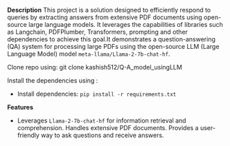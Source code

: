 **Description** 
This project is a solution designed to efficiently respond to queries by extracting answers from extensive PDF documents using open-source large language models. It leverages the capabilities of libraries such as Langchain, PDFPlumber, Transformers, prompting and other dependencies to achieve this goal.It demonstrates a question-answering (QA) system for processing large PDFs using the open-source LLM (Large Language Model) model `meta-llama/Llama-2-7b-chat-hf`. 

Clone repo using:
git clone kashish512/Q-A_model_usingLLM

Install the dependencies using :
* Install dependencies: `pip install -r requirements.txt`

**Features** 

* Leverages `Llama-2-7b-chat-hf` for information retrieval and comprehension.
Handles extensive PDF documents.
Provides a user-friendly way to ask questions and receive answers.



